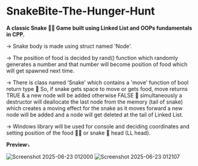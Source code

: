 # SnakeBite-The-Hunger-Hunt
**A classic Snake 🐍🍉 Game built using Linked List and OOPs fundamentals in CPP.**

-> Snake body is made using struct named 'Node'.

-> The position of food is decided by rand() function which randomly generates a number and that number will become position of food which will get spawned next time. 
 
-> There is class named 'Snake' which contains a 'move' function of bool return type 
🌟 So, if snake gets space to move or gets food, move returns TRUE & a new node will be added otherwise FALSE
🌟 simultaneously a destructor will deallocate the last node from the memory (tail of snake) which creates a moving effect for the snake as it moves forward a new node will be added and a node will         get deleted at the tail of Linked List.

-> Windows library will be used for console and deciding coordinates and setting position of the food 🍉🍉 or snake 🐍 head (LL head).

**Preview**⤵️

![Screenshot 2025-06-23 012000](https://github.com/user-attachments/assets/53f3342f-c153-46c9-a59f-bbc5fb07ab22)
![Screenshot 2025-06-23 012107](https://github.com/user-attachments/assets/8db2c60f-3c33-4e7d-9665-a30a99161aac)
